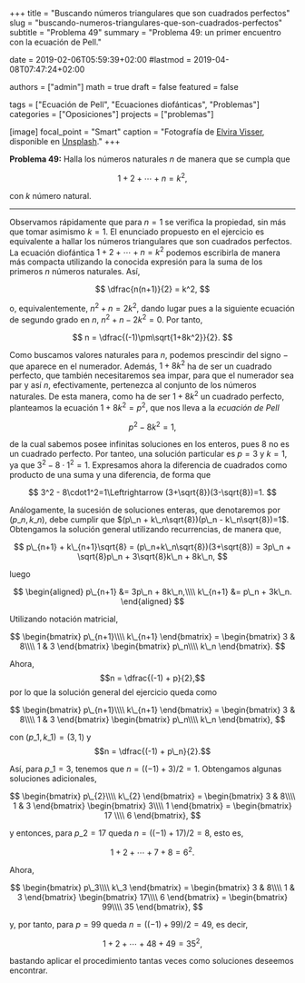 +++
title = "Buscando números triangulares que son cuadrados perfectos"
slug  = "buscando-numeros-triangulares-que-son-cuadrados-perfectos"
subtitle = "Problema 49"
summary  = "Problema 49: un primer encuentro con la ecuación de Pell."

date     = 2019-02-06T05:59:39+02:00
#lastmod = 2019-04-08T07:47:24+02:00

authors  = ["admin"]
math     = true
draft    = false
featured = false

tags       = ["Ecuación de Pell", "Ecuaciones diofánticas", "Problemas"]
categories = ["Oposiciones"]
projects   = ["problemas"]

[image]
  focal_point = "Smart"
  caption     = "Fotografía de [Elvira Visser](https://unsplash.com/@elviravisser), disponible en [Unsplash](https://unsplash.com/photos/dZh1irvg978)."
+++

**Problema 49:** Halla los números naturales $n$ de manera que se cumpla que 

$$
1+2+\cdots+n = k^2,
$$ 

con $k$ número natural.

***

Observamos rápidamente que para $n = 1$ se verifica la propiedad, sin más que tomar asimismo $k = 1$. El enunciado propuesto en el ejercicio es equivalente a hallar los números triangulares que son cuadrados perfectos. La ecuación diofántica $1+2+\cdots+n = k^2$ podemos escribirla de manera más compacta utilizando la conocida expresión para la suma de los primeros $n$ números naturales. Así,

$$
\dfrac{n(n+1)}{2} = k^2,
$$

o, equivalentemente, $n^2+n=2k^2$, dando lugar pues a la siguiente ecuación de segundo grado en $n$, $n^2+n-2k^2=0$. Por tanto,

$$
n = \dfrac{(-1)\pm\sqrt{1+8k^2}}{2}.
$$

Como buscamos valores naturales para $n$, podemos prescindir del signo $-$ que aparece en el numerador. Además, $1+8k^2$ ha de ser un cuadrado perfecto, que también necesitaremos sea impar, para que el numerador sea par y así $n$, efectivamente, pertenezca al conjunto de los números naturales. De esta manera, como ha de ser $1+8k^2$ un cuadrado perfecto, planteamos la ecuación $1+8k^2 = p^2$, que nos lleva a la *ecuación de Pell* 

$$
p^2-8k^2=1,
$$ 

de la cual sabemos posee infinitas soluciones en los enteros, pues $8$ no es un cuadrado perfecto. Por tanteo, una solución particular es $p=3$ y $k=1$, ya que $3^2 - 8\cdot1^2=1$. Expresamos ahora la diferencia de cuadrados como producto de una suma y una diferencia, de forma que

$$
3^2 - 8\cdot1^2=1\Leftrightarrow (3+\sqrt{8})(3-\sqrt{8})=1.
$$

Análogamente, la sucesión de soluciones enteras, que denotaremos por $(p\_n,k\_n)$, debe cumplir que $(p\_n + k\_n\sqrt{8})(p\_n - k\_n\sqrt{8})=1$. Obtengamos la solución general utilizando recurrencias, de manera que,

$$
p\_{n+1} + k\_{n+1}\sqrt{8} = (p\_n+k\_n\sqrt{8})(3+\sqrt{8}) = 3p\_n + \sqrt{8}p\_n + 3\sqrt{8}k\_n + 8k\_n,
$$

luego

$$
\begin{aligned}
p\_{n+1} &= 3p\_n + 8k\_n,\\\\ k\_{n+1} &=  p\_n + 3k\_n.
\end{aligned}
$$

Utilizando notación matricial,

$$
\begin{bmatrix}
p\_{n+1}\\\\ k\_{n+1}
\end{bmatrix}
= \begin{bmatrix}
3 & 8\\\\ 1 & 3
\end{bmatrix}
\begin{bmatrix}
p\_n\\\\ k\_n
\end{bmatrix}.
$$

Ahora, $$n = \dfrac{(-1) + p}{2},$$ por lo que la solución general del ejercicio queda como

$$
\begin{bmatrix}
p\_{n+1}\\\\ k\_{n+1}
\end{bmatrix}
= \begin{bmatrix}
3 & 8\\\\ 1 & 3
\end{bmatrix}
\begin{bmatrix}
p\_n\\\\ k\_n
\end{bmatrix},
$$

con $(p\_1,k\_1) = (3,1)$ y $$n = \dfrac{(-1) + p\_n}{2}.$$

Así, para $p\_1 = 3$, tenemos que $n = ((-1)+3)/2 = 1$. Obtengamos algunas soluciones adicionales,

$$
\begin{bmatrix}
p\_{2}\\\\ k\_{2}
\end{bmatrix}
= \begin{bmatrix}
3 & 8\\\\ 1 & 3
\end{bmatrix}
\begin{bmatrix}
3\\\\ 1
\end{bmatrix}
= \begin{bmatrix}
17 \\\\ 6
\end{bmatrix},
$$

y entonces, para $p\_2=17$ queda $n = ((-1) + 17)/2 = 8$, esto es, 

$$
1+2+\cdots+7+8 = 6^2.
$$ 

Ahora,

$$
\begin{bmatrix}
p\_3\\\\ k\_3
\end{bmatrix}
= \begin{bmatrix}
3 & 8\\\\ 1 & 3
\end{bmatrix}
\begin{bmatrix}
17\\\\ 6
\end{bmatrix}
= \begin{bmatrix}
99\\\\ 35
\end{bmatrix},
$$

y, por tanto, para $p=99$ queda $n = ((-1) + 99)/2 = 49$, es decir, 

$$
1+2+\cdots+48+49 = 35^2,
$$ 

bastando aplicar el procedimiento tantas veces como soluciones deseemos encontrar.
